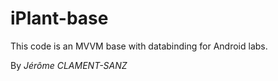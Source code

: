 # iPlant-base

This code is an MVVM base with databinding for Android labs.

By _Jérôme CLAMENT-SANZ_

